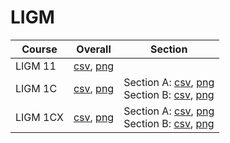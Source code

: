 # LIGM

| Course | Overall | Section |
| ------ | ------- | ------- |
| LIGM 11 | [csv](https://github.com/UCSD-Historical-Enrollment-Data/2025Spring/blob/main/overall/LIGM%2011.csv), [png](https://raw.githubusercontent.com/UCSD-Historical-Enrollment-Data/2025Spring/main/plot_overall/LIGM%2011.png) |  |
| LIGM 1C | [csv](https://github.com/UCSD-Historical-Enrollment-Data/2025Spring/blob/main/overall/LIGM%201C.csv), [png](https://raw.githubusercontent.com/UCSD-Historical-Enrollment-Data/2025Spring/main/plot_overall/LIGM%201C.png) | Section A: [csv](https://github.com/UCSD-Historical-Enrollment-Data/2025Spring/blob/main/section/LIGM%201C_A.csv), [png](https://raw.githubusercontent.com/UCSD-Historical-Enrollment-Data/2025Spring/main/plot_section/LIGM%201C_A.png)<br>Section B: [csv](https://github.com/UCSD-Historical-Enrollment-Data/2025Spring/blob/main/section/LIGM%201C_B.csv), [png](https://raw.githubusercontent.com/UCSD-Historical-Enrollment-Data/2025Spring/main/plot_section/LIGM%201C_B.png) |
| LIGM 1CX | [csv](https://github.com/UCSD-Historical-Enrollment-Data/2025Spring/blob/main/overall/LIGM%201CX.csv), [png](https://raw.githubusercontent.com/UCSD-Historical-Enrollment-Data/2025Spring/main/plot_overall/LIGM%201CX.png) | Section A: [csv](https://github.com/UCSD-Historical-Enrollment-Data/2025Spring/blob/main/section/LIGM%201CX_A.csv), [png](https://raw.githubusercontent.com/UCSD-Historical-Enrollment-Data/2025Spring/main/plot_section/LIGM%201CX_A.png)<br>Section B: [csv](https://github.com/UCSD-Historical-Enrollment-Data/2025Spring/blob/main/section/LIGM%201CX_B.csv), [png](https://raw.githubusercontent.com/UCSD-Historical-Enrollment-Data/2025Spring/main/plot_section/LIGM%201CX_B.png) |
